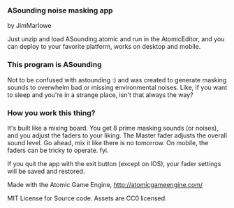 ### ASounding noise masking app
by JimMarlowe

Just unzip and load ASounding.atomic and run in the AtomicEditor, and you can deploy to your favorite platform, works on desktop and mobile.

### This program is ASounding
 Not to be confused with astounding :) and was created to generate masking sounds to overwhelm bad or missing environmental noises. Like, if you want to sleep and you're in a strange place, isn't that always the way?
 
### How you work this thing?
 It's built like a mixing board. You get 8 prime masking sounds (or noises), and you adjust the faders to your liking. The Master fader adjusts the overall sound level. Go ahead, mix it like there is no tomorrow.
On mobile, the faders can be tricky to operate. fyi.

If you quit the app with the exit button (except on IOS), your fader settings will be saved and restored.

Made with the Atomic Game Engine, http://atomicgameengine.com/

MIT License for Source code.
Assets are CC0 licensed.

